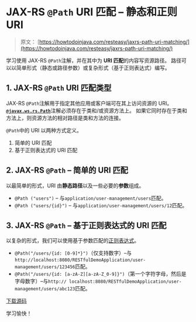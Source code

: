 # JAX-RS `@Path` URI 匹配 – 静态和正则 URI

> 原文： [https://howtodoinjava.com/resteasy/jaxrs-path-uri-matching/](https://howtodoinjava.com/resteasy/jaxrs-path-uri-matching/)

学习使用 JAX-RS `@Path`注解，并在其中为 **URI 匹配**的内容写资源路径。 路径可以以简单形式（静态或路径参数）或复杂形式（基于正则表达式）编写。

## 1\. JAX-RS `@Path` URI 匹配类型

JAX-RS `@Path`注解用于指定其他应用或客户端可在其上访问资源的 URI。 [**`@javax.ws.rs.Path`**](http://jackson.codehaus.org/javadoc/jax-rs/1.0/javax/ws/rs/Path.html "path annotation")注解必须存在于类和/或资源方法上。 如果它同时存在于类和方法上，则资源方法的相对路径是类和方法的连接。

`@Path`中的 URI 以两种方式定义。

1.  简单的 URI 匹配
2.  基于正则表达式的 URI 匹配

## 2\. JAX-RS `@Path` – 简单的 URI 匹配

以最简单的形式，URI 由**静态路径**以及一些必要的**参数**组成。

*   `@Path ("users")` – 与`application/user-management/users`匹配。
*   `@Path ("users/{id}")` – 与`application/user-management/users/12`匹配。

## 3\. JAX-RS `@Path` – 基于正则表达式的 URI 匹配

以复杂的形式，我们可以使用基于参数匹配的[正则表达式](https://howtodoinjava.com/java-regular-expression-tutorials/)。

*   `@Path("/users/{id: [0-9]*}")`（仅支持数字）–与`http://localhost:8080/RESTfulDemoApplication/user-management/users/123456`匹配。
*   `@Path("/users/{id: [a-zA-Z][a-zA-Z_0-9]}")`（第一个字符字母，然后是字母数字）–与`http:// localhost:8080/RESTfulDemoApplication/user-management/users/abc123`匹配。

[下载源码](https://docs.google.com/file/d/0B7yo2HclmjI4ZmpTcC0wZTJZRTQ/edit?usp=sharing)

学习愉快！